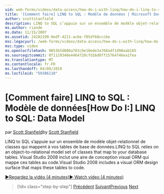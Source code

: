 ```yaml
---
uid: web-forms/videos/data-access/how-do-i-with-linq/how-do-i-linq-to-sql-data-model
title: '[Comment faire] LINQ to SQL : Modèle de données | Microsoft Docs'
author: scottstanfield
description: LINQ to SQL s’appuie sur un ensemble de modèle objet-relationnel de classes qui mappent à vos tables de base de données. Visual Studio 2008 inclut une surface de conception visuelle ORM...
ms.author: riande
ms.date: 11/15/2007
ms.assetid: 24282199-9edf-4211-ac6e-f05df68cccbe
msc.legacyurl: /web-forms/videos/data-access/how-do-i-with-linq/how-do-i-linq-to-sql-data-model
msc.type: video
ms.openlocfilehash: 9053b5d006a703c9e10ede3a768adf1d90aab185
ms.sourcegitcommit: 0f1119340e4464720cfd16d0ff15764746ea1fea
ms.translationtype: MT
ms.contentlocale: fr-FR
ms.lasthandoff: 04/09/2019
ms.locfileid: "59386110"
---
```

# <a name="how-do-i-linq-to-sql-data-model"></a><span data-ttu-id="20d12-104">[Comment faire] LINQ to SQL : Modèle de données</span><span class="sxs-lookup"><span data-stu-id="20d12-104">[How Do I:] LINQ to SQL: Data Model</span></span>

<span data-ttu-id="20d12-105">par [Scott Stanfield](https://github.com/scottstanfield)</span><span class="sxs-lookup"><span data-stu-id="20d12-105">by [Scott Stanfield](https://github.com/scottstanfield)</span></span>

<span data-ttu-id="20d12-106">LINQ to SQL s’appuie sur un ensemble de modèle objet-relationnel de classes qui mappent à vos tables de base de données.</span><span class="sxs-lookup"><span data-stu-id="20d12-106">LINQ to SQL relies on an object-to-relational model set of classes that map to your database tables.</span></span> <span data-ttu-id="20d12-107">Visual Studio 2008 inclut une aire de conception visual ORM qui mappe ces tables au code.</span><span class="sxs-lookup"><span data-stu-id="20d12-107">Visual Studio 2008 includes a visual ORM design surface that maps these tables to code.</span></span>

[<span data-ttu-id="20d12-108">&#9654;Regardez la vidéo (4 minutes)</span><span class="sxs-lookup"><span data-stu-id="20d12-108">&#9654; Watch video (4 minutes)</span></span>](https://channel9.msdn.com/Blogs/ASP-NET-Site-Videos/how-do-i-linq-to-sql-data-model)

> [!div class="step-by-step"]
> <span data-ttu-id="20d12-109">[Précédent](how-do-i-linq-to-sql-overview.md)
> [Suivant](how-do-i-linq-to-sql-querying-the-database.md)</span><span class="sxs-lookup"><span data-stu-id="20d12-109">[Previous](how-do-i-linq-to-sql-overview.md)
[Next](how-do-i-linq-to-sql-querying-the-database.md)</span></span>
